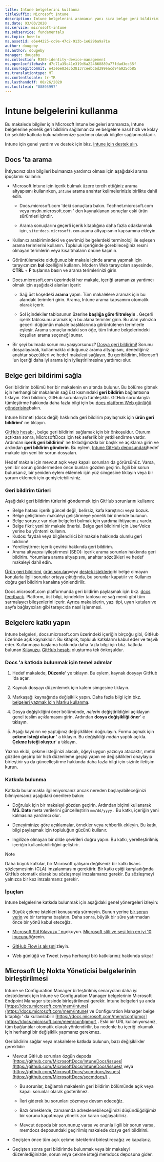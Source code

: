 ```yaml
---
title: Intune belgelerini kullanma
titleSuffix: Microsoft Intune
description: Intune belgelerini aramanın yanı sıra belge geri bildirimi sağlama ve belgelere katkıda bulunma hakkında bilgi edinin.
ms.date: 03/03/2020
ms.service: microsoft-intune
ms.subservice: fundamentals
ms.topic: how-to
ms.assetid: e6e44225-cc9e-47c2-913b-1e629ba9a71e
author: dougeby
ms.author: dougeby
manager: dougeby
ms.collection: M365-identity-device-management
ms.openlocfilehash: d7c71a35c41e319d6a224868889a77fdad3ec35f
ms.sourcegitcommit: e43e6e83e3b38137ceebc6d299eacd94a925db85
ms.translationtype: MT
ms.contentlocale: tr-TR
ms.lasthandoff: 08/26/2020
ms.locfileid: "88895997"
---
```

# <a name="using-the-intune-docs"></a>Intune belgelerini kullanma

Bu makalede bilgiler için Microsoft Intune belgeleri aramanıza, Intune belgelerine yönelik geri bildirim sağlamanıza ve belgelere nasıl hızlı ve kolay bir şekilde katkıda bulunabilmenize yardımcı olacak bilgiler sağlanmaktadır.

Intune için genel yardım ve destek için bkz. [Intune için destek alın](get-support.md).

## <a name="search-the-docs"></a>Docs 'ta arama

 İhtiyacınız olan bilgileri bulmanıza yardımcı olması için aşağıdaki arama ipuçlarını kullanın:  

- Microsoft Intune için içerik bulmak üzere tercih ettiğiniz arama altyapısını kullanırken, `Intune` arama anahtar kelimelerinizle birlikte dahil edin.  

  - Docs.microsoft.com 'deki sonuçlara bakın. Technet.microsoft.com veya msdn.microsoft.com ' den kaynaklanan sonuçlar eski ürün sürümleri içindir.  

  - Arama sonuçlarını geçerli içerik kitaplığına daha fazla odaklanmak için, `site:docs.microsoft.com` arama altyapısının kapsamına ekleyin.  

- Kullanıcı arabirimindeki ve çevrimiçi belgelerdeki terminoloji ile eşleşen arama terimlerini kullanın. Topluluk içeriğinde görebileceğiniz resmi olmayan terimlerin veya kısaltmaların önüne kaçının.

- Görüntülemekte olduğunuz bir makale içinde arama yapmak için tarayıcınızın **bul** özelliğini kullanın. Modern Web tarayıcıları sayesinde, **CTRL** + **F** tuşlarına basın ve arama terimlerinizi girin.  

- Docs.microsoft.com üzerindeki her makale, içeriği aramanıza yardımcı olmak için aşağıdaki alanları içerir:  

  - Sağ üst köşedeki **arama** yapın. Tüm makalelere aramak için bu alandaki terimleri girin. Arama, Intune arama kapsamını otomatik olarak içerir.

  - Sol içindekiler tablosunun üzerine **başlığa göre filtreleyin** . Geçerli içerik tablosunu aramak için bu alana terimler girin. Bu alan yalnızca geçerli düğümün makale başlıklarında görüntülenen terimlerle eşleşir. Arama sonuçlarındaki son öğe, tüm Intune belgelerindeki koşulları arama seçeneği sunar.

- Bir şeyi bulmada sorun mu yaşıyorsunuz? [Dosya geri bildirimi!](#provide-doc-feedback) Sorunu dosyalayarak, kullanmakta olduğunuz arama altyapısını, denediğiniz anahtar sözcükleri ve hedef makaleyi sağlayın. Bu geribildirim, Microsoft 'un içeriği daha iyi arama için iyileştirilmesine yardımcı olur.  

## <a name="provide-doc-feedback"></a>Belge geri bildirimi sağla

Geri bildirim bölümü her bir makalenin en altında bulunur. Bu bölüme gitmek için herhangi bir makalenin sağ üst kısmındaki **geri bildirim** bağlantısına tıklayın. Geri bildirim, GitHub sorunlarıyla tümleşiktir. GitHub sorunlarıyla tümleştirme hakkında daha fazla bilgi için bu [docs platform Web günlüğü gönderisine](https://docs.microsoft.com/teamblog/a-new-feedback-system-is-coming-to-docs)bakın.

Intune hizmeti (docs değil) hakkında geri bildirim paylaşmak için **ürün geri bildirimi**' ne tıklayın.

[GitHub hesabı](https://github.com/join) , belge geri bildirimi sağlamak için bir önkoşuldur. Oturum açtıktan sonra, MicrosoftDocs için tek seferlik bir yetkilendirme vardır. Ardından **içerik geri bildirimi**' ne tıkladığınızda bir başlık ve açıklama girin ve ardından **geri bildirim gönderin**. Bu eylem, [Intune GitHub deposundaki](https://github.com/MicrosoftDocs/intunedocs/issues)hedef makale için yeni bir sorun dosyaları.

Hedef makale için mevcut açık veya kapalı sorunları da görürsünüz. Varsa, yeni bir sorun göndermeden önce bunları gözden geçirin. İlgili bir sorun bulursanız, bir yeniden eylem eklemek için yüz simgesine tıklayın veya bir yorum eklemek için genişletebilirsiniz.

### <a name="types-of-feedback"></a>Geri bildirim türleri

Aşağıdaki geri bildirim türlerini göndermek için GitHub sorunlarını kullanın:

- Belge hatası: içerik güncel değil, belirsiz, kafa karıştırıcı veya bozuk.
- Belge geliştirme: makaleyi geliştirmeye yönelik bir öneride bulunun.
- Belge sorusu: var olan belgeleri bulmak için yardıma ihtiyacınız vardır.
- Belge fikri: yeni bir makale önerisi. Belge geri bildirimi için UserVoice yerine bu yöntemi kullanın.
- Kudos: faydalı veya bilgilendirici bir makale hakkında olumlu geri bildirim!
- Yerelleştirme: içerik çevirisi hakkında geri bildirim.
- Arama altyapısı iyileştirmesi (SEO): içerik arama sorunları hakkında geri bildirim. Yorumlara arama altyapısını, anahtar sözcükleri ve hedef makaleyi dahil edin.

[Ürün geri bildirimi](https://microsoftintune.uservoice.com/forums/291681-ideas), [ürün soruları](https://docs.microsoft.com/answers/products/mem)veya [destek istekleri](get-support.md)gibi belge olmayan konularla ilgili sorunlar ortaya çıktığında, bu sorunlar kapatılır ve Kullanıcı doğru geri bildirim kanalına yönlendirilir.

Docs.microsoft.com platformunda geri bildirim paylaşmak için bkz. [docs feedback](https://aka.ms/sitefeedback). Platform, üst bilgi, içindekiler tablosu ve sağ menü gibi tüm sarmalayıcı bileşenlerini içerir. Ayrıca makalelerin, yazı tipi, uyarı kutuları ve sayfa bağlayıcıları gibi tarayıcıda nasıl işlenmesi.

## <a name="contribute-to-docs"></a>Belgelere katkı yapın

Intune belgeleri, docs.microsoft.com üzerindeki içeriğin birçoğu gibi, GitHub üzerinde açık kaynaklıdır. Bu kitaplık, topluluk katkılarını kabul eder ve teşvik eder. Kullanmaya başlama hakkında daha fazla bilgi için bkz. katkıda bulunan [Kılavuzu](https://docs.microsoft.com/contribute). [GitHub hesabı](https://github.com/join) oluşturma tek önkoşuldur.

### <a name="basic-steps-to-contribute-to-docs"></a>Docs 'a katkıda bulunmak için temel adımlar

1. Hedef makalede, **Düzenle**' ye tıklayın. Bu eylem, kaynak dosyayı GitHub 'da açar.  

2. Kaynak dosyayı düzenlemek için kalem simgesine tıklayın.  

3. Markaşağı kaynağında değişiklik yapın. Daha fazla bilgi için bkz. [belgeleri yazmak Için Marku kullanma](https://docs.microsoft.com/contribute/contribute-how-to-write-use-markdown).  

4. Dosya değişikliğini öner bölümünde, *nelerin* değiştirildiğini açıklayan genel teslim açıklamasını girin. Ardından **dosya değişikliği öner**' e tıklayın.  

5. Aşağı kaydırın ve yaptığınız değişiklikleri doğrulayın. Formu açmak için **çekme Isteği oluştur** ' a tıklayın. Bu değişikliği *neden* yaptık açıkla. **Çekme Isteği oluştur**' a tıklayın.

Yazma ekibi, çekme isteğinizi alacak, öğeyi uygun yazıcıya atacaktır, metni gözden geçirip bir hızlı düzenleme geçişi yapın ve değişiklikleri onaylayıp birleştirir ya da güncelleştirme hakkında daha fazla bilgi için sizinle iletişim kurun.  

### <a name="what-to-contribute"></a>Katkıda bulunma

Katkıda bulunmakla ilgileniyorsanız ancak nereden başlayabileceğinizi bilmiyorsanız aşağıdaki önerilere bakın:  

- Doğruluk için bir makaleyi gözden geçirin. Ardından biçimi kullanarak **MS. Date** meta verilerini güncelleştirin `mm/dd/yyyy` . Bu katkı, içeriğin yeni kalmasına yardımcı olur.  

- Deneyiminize göre açıklamalar, örnekler veya rehberlik ekleyin. Bu katkı, bilgi paylaşmak için topluluğun gücünü kullanır.

- Ingilizce olmayan bir dilde çevirileri doğru yapın. Bu katkı, yerelleştirilmiş içeriğin kullanılabilirliğini geliştirir.  

> [!Note]  
> Daha büyük katkılar, bir Microsoft çalışanı değilseniz bir katkı lisans sözleşmesinin (CLA) imzalanmasını gerektirir. Bir katkı eşiği karşıladığında GitHub otomatik olarak bu sözleşmeyi imzalamanız gerekir. Bu sözleşmeyi yalnızca bir kez imzalamanız gerekir.

### <a name="tips"></a>İpuçları

Intune belgelerine katkıda bulunmak için aşağıdaki genel yönergeleri izleyin:

- Büyük çekme istekleri konusunda sürmeyin. Bunun yerine [bir sorun verin](#provide-doc-feedback) ve bir tartışma başlatın. Daha sonra, büyük bir süre yatırmadan önce bir yönü kabul eteceğiz.  

- [Microsoft Stil Kılavuzu ' nu](https://aka.ms/MicrosoftStyle)okuyun. [Microsoft stili ve sesi Için en iyi 10 ipucunu](https://docs.microsoft.com/style-guide/top-10-tips-style-voice)öğrenin.  

- [GitHub Flow iş akışını](https://guides.github.com/introduction/flow/)izleyin.  

- Web günlüğü ve Tweet (veya herhangi bir) katkılarınız hakkında sıkça!  

## <a name="consolidation-of-documentation-for-microsoft-endpoint-manager"></a>Microsoft Uç Nokta Yöneticisi belgelerinin birleştirilmesi

Intune ve Configuration Manager birleştirilmiş senaryoları daha iyi desteklemek için Intune ve Configuration Manager belgelerinin Microsoft Endpoint Manager sitesinde birleştirilmesi gerekir. Intune belgeleri şu anda [https://docs.microsoft.com/mem/intune](https://docs.microsoft.com/mem/intune) ve Configuration Manager belge kitaplığı ' da kullanılabilir [https://docs.microsoft.com/mem/configmgr](https://docs.microsoft.com/mem/configmgr) . Eski bir URL kullanıyorsanız, tüm bağlantılar otomatik olarak yönlendirilir, bu nedenle bu içeriği okumak için herhangi bir değişiklik yapmanız gerekmez.

Geribildirim sağlar veya makalelere katkıda bulunun, bazı değişiklikler gereklidir:

- Mevcut GitHub sorunları özgün depoda [https://github.com/MicrosoftDocs/IntuneDocs/issues](https://github.com/MicrosoftDocs/IntuneDocs/issues) veya [https://github.com/MicrosoftDocs/sccmdocs/issues](https://github.com/MicrosoftDocs/sccmdocs/) .

  - Bu sorunlar, bağlantılı makalenin geri bildirim bölümünde açık veya kapalı sorunlar olarak gösterilmez.

  - İleri giderek bu sorunları çözmeye devam edeceğiz.

  - Bazı örneklerde, zamanında adreslenebileceğimizi düşündüğdiğimiz bir sorunu kapatmaya yönelik zor kararı sağlayabiliriz.

  - Mevcut depoda bir sorununuz varsa ve onunla ilgili bir sorun varsa, memdocs deposundaki geçirilmiş makalede dosya geri bildirimi.

- Geçişten önce tüm açık çekme isteklerini birleştirecağız ve kapalarız.

- Geçişten sonra geri bildirimde bulunmak veya bir makaleyi düzenlediğinizde, sorun veya çekme isteği memdocs deposuna gider.
